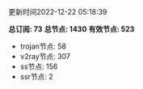 更新时间2022-12-22 05:18:39

**总订阅: 73**
**总节点: 1430**
**有效节点: 523**
- trojan节点: 58
- v2ray节点: 307
- ss节点: 156
- ssr节点: 2
